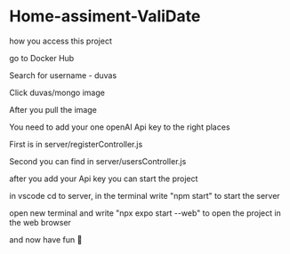# Home-assiment-ValiDate

how you access this project 

go to Docker Hub 

Search for username - duvas

Click duvas/mongo image

After you pull the image 

You need to add your one openAI Api key to the right places 

First is in server/registerController.js

Second you can find in server/usersController.js

after you add your Api key you can start the project 

in vscode cd to server, in the terminal write "npm start" to start the server

open new terminal and write "npx expo start --web" to open the project in the web browser 

and now have fun 🤟
